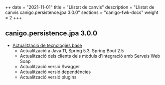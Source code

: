 ++
date        = "2021-11-01"
title       = "Llistat de canvis"
description = "Llistat de canvis canigo.persistence.jpa 3.0.0"
sections    = "canigo-fwk-docs"
weight		= 2
+++

## canigo.persistence.jpa 3.0.0

- [Actualització de tecnologies base](/noticies/2021-10-25-CAN-actualitzacio-canigo-3_6_0/)
   - Actualització a Java 11, Spring 5.3, Spring Boot 2.5
   - Actualització dels clients dels mòduls d'integració amb Serveis Web Soap
   - Actualització versió Swagger
   - Actualització versió dependències
   - Actualització versió plugins